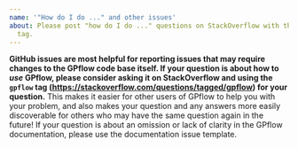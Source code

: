 ```yaml
---
name: '"How do I do ..." and other issues'
about: Please post "how do I do ..." questions on StackOverflow with the `gpflow`
  tag.
---
```


**GitHub issues are most helpful for reporting issues that may require changes to the GPflow code base itself. If your question is about how to *use* GPflow, please consider asking it on StackOverflow and using the `gpflow` tag (https://stackoverflow.com/questions/tagged/gpflow) for your question.** This makes it easier for other users of GPflow to help you with your problem, and also makes your question and any answers more easily discoverable for others who may have the same question again in the future! If your question is about an omission or lack of clarity in the GPflow documentation, please use the documentation issue template.
